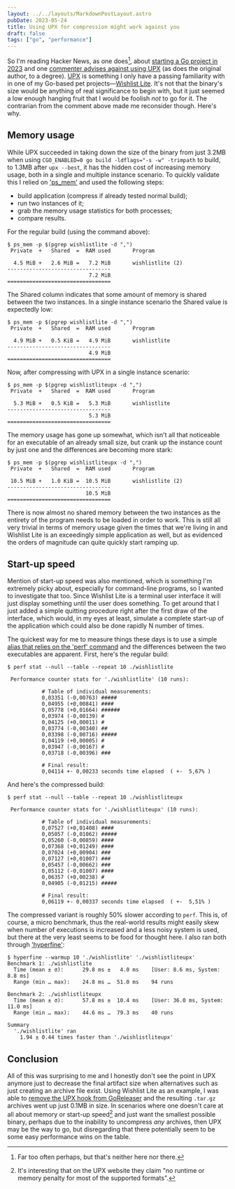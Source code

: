 ```yaml
---
layout: ../../layouts/MarkdownPostLayout.astro
pubDate: 2023-05-24
title: Using UPX for compression might work against you
draft: false
tags: ["go", "performance"]
---
```

So I'm reading Hacker News, as one does[^1], about [starting a Go project in 2023](https://news.ycombinator.com/item?id=36046662) and one [commenter advises against using UPX](https://news.ycombinator.com/item?id=36048555) (as does the original author, to a degree). [UPX](https://upx.github.io/) is something I only have a passing familiarity with in one of my Go-based pet projects—[Wishlist Lite](https://github.com/usrme/wishlistlite). It's not that the binary's size would be anything of real significance to begin with, but it just seemed a low enough hanging fruit that I would be foolish _not_ to go for it. The contrarian from the comment above made me reconsider though. Here's why.

## Memory usage

While UPX succeeded in taking down the size of the binary from just 3.2MB when using `CGO_ENABLED=0 go build -ldflags="-s -w" -trimpath` to build, to 1.3MB after `upx --best`, it has the hidden cost of increasing memory usage, both in a single and multiple instance scenario. To quickly validate this I relied on ['ps_mem'](https://raw.githubusercontent.com/pixelb/ps_mem/master/ps_mem.py) and used the following steps:

- build application (compress if already tested normal build);
- run two instances of it;
- grab the memory usage statistics for both processes;
- compare results.

For the regular build (using the command above):

```console
$ ps_mem -p $(pgrep wishlistlite -d ",")
 Private  +   Shared  =  RAM used       Program

  4.5 MiB +   2.6 MiB =   7.2 MiB       wishlistlite (2)
---------------------------------
                          7.2 MiB
=================================
```

The Shared column indicates that some amount of memory is shared between the two instances. In a single instance scenario the Shared value is expectedly low:


```console
$ ps_mem -p $(pgrep wishlistlite -d ",")
 Private  +   Shared  =  RAM used       Program

  4.9 MiB +   0.5 KiB =   4.9 MiB       wishlistlite
---------------------------------
                          4.9 MiB
=================================
```

Now, after compressing with UPX in a single instance scenario:

```console
$ ps_mem -p $(pgrep wishlistliteupx -d ",")
 Private  +   Shared  =  RAM used       Program

  5.3 MiB +   0.5 KiB =   5.3 MiB       wishlistlite
---------------------------------
                          5.3 MiB
=================================
```

The memory usage has gone up somewhat, which isn't all that noticeable for an executable of an already small size, but crank up the instance count by just one and the differences are becoming more stark:

```console
$ ps_mem -p $(pgrep wishlistliteupx -d ",")
 Private  +   Shared  =  RAM used       Program

 10.5 MiB +   1.0 KiB =  10.5 MiB       wishlistlite (2)
---------------------------------
                         10.5 MiB
=================================
```

There is now almost no shared memory between the two instances as the entirety of the program needs to be loaded in order to work. This is still all very trivial in terms of memory usage given the times that we're living in and Wishlist Lite is an exceedingly simple application as well, but as evidenced the orders of magnitude can quite quickly start ramping up.

## Start-up speed

Mention of start-up speed was also mentioned, which is something I'm extremely picky about, especially for command-line programs, so I wanted to investigate that too. Since Wishlist Lite is a terminal user interface it will just display something until the user does something. To get around that I just added a simple quitting procedure right after the first draw of the interface, which would, in my eyes at least, simulate a complete start-up of the application which could also be done rapidly N number of times.

The quickest way for me to measure things these days is to use a simple [alias that relies on the 'perf' command](https://usrme.xyz/tils/perf-is-more-robust-for-repeated-timings-than-time/) and the differences between the two executables are apparent. First, here's the regular build:

```console
$ perf stat --null --table --repeat 10 ./wishlistlite

 Performance counter stats for './wishlistlite' (10 runs):

           # Table of individual measurements:
           0,03351 (-0,00763) #####
           0,04955 (+0,00841) ####
           0,05778 (+0,01664) ######
           0,03974 (-0,00139) #
           0,04125 (+0,00011) #
           0,03774 (-0,00340) ##
           0,03398 (-0,00716) #####
           0,04119 (+0,00005) #
           0,03947 (-0,00167) #
           0,03718 (-0,00396) ###

           # Final result:
           0,04114 +- 0,00233 seconds time elapsed  ( +-  5,67% )
```

And here's the compressed build:

```console
$ perf stat --null --table --repeat 10 ./wishlistliteupx

 Performance counter stats for './wishlistliteupx' (10 runs):

           # Table of individual measurements:
           0,07527 (+0,01408) ####
           0,05057 (-0,01062) #####
           0,05260 (-0,00859) ####
           0,07368 (+0,01249) ####
           0,07024 (+0,00904) ###
           0,07127 (+0,01007) ###
           0,05457 (-0,00662) ###
           0,05112 (-0,01007) ####
           0,06357 (+0,00238) #
           0,04905 (-0,01215) #####

           # Final result:
           0,06119 +- 0,00337 seconds time elapsed  ( +-  5,51% )
```

The compressed variant is roughly 50% slower according to `perf`. This is, of course, a micro benchmark, thus the real-world results might easily skew when number of executions is increased and a less noisy system is used, but there at the very least seems to be food for thought here. I also ran both through ['hyperfine'](https://github.com/sharkdp/hyperfine):

```console
$ hyperfine --warmup 10 './wishlistlite' './wishlistliteupx'
Benchmark 1: ./wishlistlite
  Time (mean ± σ):      29.8 ms ±   4.0 ms    [User: 8.6 ms, System: 8.8 ms]
  Range (min … max):    24.8 ms …  51.0 ms    94 runs
 
Benchmark 2: ./wishlistliteupx
  Time (mean ± σ):      57.8 ms ±  10.4 ms    [User: 36.0 ms, System: 11.0 ms]
  Range (min … max):    44.6 ms …  79.3 ms    40 runs
 
Summary
  './wishlistlite' ran
    1.94 ± 0.44 times faster than './wishlistliteupx'
```

## Conclusion

All of this was surprising to me and I honestly don't see the point in UPX anymore just to decrease the final artifact size when alternatives such as just creating an archive file exist. Using Wishlist Lite as an example, I was able to [remove the UPX hook from GoReleaser](https://github.com/usrme/wishlistlite/commit/6471959e02fd7fdfa3a869a058b6b669f96c16ca) and the resulting `.tar.gz` archives went up just 0.1MB in size. In scenarios where one doesn't care at all about memory or start-up speed[^2] and just want the smallest possible binary, perhaps due to the inability to uncompress _any_ archives, then UPX may be the way to go, but disregarding that there potentially seem to be some easy performance wins on the table.


[^1]: Far too often perhaps, but that's neither here nor there.
[^2]: It's interesting that on the UPX website they claim "no runtime or memory penalty for most of the supported formats".
